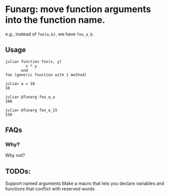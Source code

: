 # Funarg: move function arguments into the function name.

e.g., instead of `foo(a,b)`, we have `foo_a_b`.

## Usage

~~~
julia> function foo(x, y)
         x * y
       end
foo (generic function with 1 method)
~~~

~~~
julia> a = 10
10
~~~

~~~
julia> @funarg foo_a_a
100
~~~

~~~
julia> @funarg foo_a_15
150
~~~

## FAQs

### Why?
Why not?

## TODOs:
Support named arguments
Make a macro that lets you declare variables and functions that conflict with reserved words
